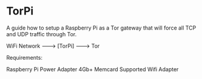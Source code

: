 TorPi
======

A guide how to setup a Raspberry Pi as a Tor gateway that will force all TCP and UDP traffic 
through Tor.

WiFi Network ---> [TorPi] ---> Tor

Requirements:

Raspberry Pi
Power Adapter
4Gb+ Memcard
Supported Wifi Adapter
